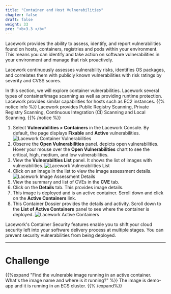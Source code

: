 ```yaml
---
title: "Container and Host Vulnerabilities"
chapter: false
draft: false
weight: 33
pre: "<b>3.3 </b>"
---
```


Lacework provides the ability to assess, identify, and report vulnerabilities found on hosts, containers, registries and pods within your environment. This means you can identify and take action on software vulnerabilities in your environment and manage that risk proactively. 

Lacework continuously assesses vulnerability risks, identifies OS packages, and correlates them with publicly known vulnerabilities with risk ratings by severity and CVSS scores.

In this section, we will explore container vulnerabilities. Lacework several types of container/image scanning as well as providing runtime protection. Lacework provides similar capabilities for hosts such as EC2 instances.
{{% notice info %}}
Lacework provides Public Registry Scanning, Private Registry Scanning, Continuous Integration (CI) Scanning and Local Scanning.
{{% /notice %}}

1. Select **Vulnerabilities > Containers** in the Lacework Console. By default, the page displays **Fixable** and **Active** vulnerabilities.
![Lacework Container Vulnerabilities](/images/lacework-container-vulnerabilities.png)
2. Observe the **Open Vulnerabilities** panel. depicts open vulnerabilities. Hover your mouse over the **Open Vulnerabilities** chart to see the critical, high, medium, and low vulnerabilities.
3. View the **Vulnerabilties List** panel. It shows the list of images with vulnerabilities.
![Lacework Vulnerabilities List](/images/lacework-vulnerabilities-list.png)
4. Click on an image in the list to view the image assessment details.
![Lacework Image Assessment Details](/images/lacework-image-assessment-details.png)
5. View the summary and list of CVEs in the **CVE** tab.
6. Click on the **Details** tab. This provides image details.
7. This image is deployed and is an active container. Scroll down and click on the **Active Containers** link.
8. This Container Dossier provides the details and activity. Scroll down to the **List of Active Containers** panel to see where the container is deployed.
   ![Lacework Active Containers](/images/lacework-active-containers.png)

Lacework's Container Security features enable you to shift your cloud security left into your software delivery process at multiple stages. You can prevent security vulnerabilities from being deployed.

***
# Challenge
{{%expand "Find the vulnerable image running in an active container. What's the image name and where is it running?" %}} The image is demo-app and it is running in an ECS cluster. {{% /expand%}}

